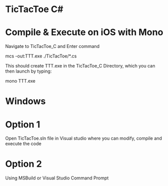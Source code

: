 # TicTacToe C#

# Compile & Execute on iOS with Mono

Navigate to TicTacToe_C and Enter command

mcs -out:TTT.exe ./TicTacToe/*.cs

This should create TTT.exe in the TicTacToe_C Directory, which you can then launch by typing: 

mono TTT.exe


# Windows

# Option 1

Open TicTacToe.sln file in Visual studio where you can modify, compile and execute the code

# Option 2

Using MSBuild or Visual Studio Command Prompt

